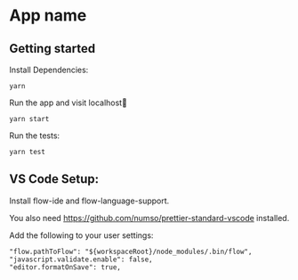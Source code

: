 # App name

## Getting started

Install Dependencies:

`yarn`

Run the app and visit localhost:1234:

`yarn start`

Run the tests:

`yarn test`

## VS Code Setup:

Install flow-ide and flow-language-support.

You also need https://github.com/numso/prettier-standard-vscode installed.

Add the following to your user settings:
```
"flow.pathToFlow": "${workspaceRoot}/node_modules/.bin/flow",
"javascript.validate.enable": false,
"editor.formatOnSave": true,
``` 

